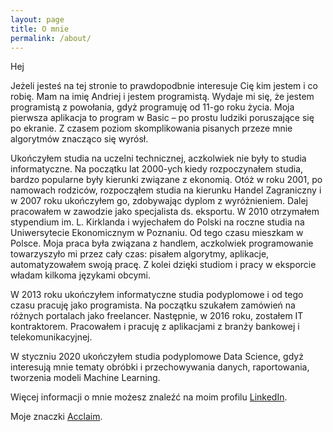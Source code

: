 ```yaml
---
layout: page
title: O mnie
permalink: /about/
---
```


Hej

Jeżeli jesteś na tej stronie to prawdopodbnie interesuje Cię kim jestem i co robię. Mam na imię Andriej i jestem programistą. Wydaje mi się, że jestem programistą z powołania, gdyż programuję od 11-go roku życia. Moja pierwsza aplikacja to program w Basic – po prostu ludziki poruszające się po ekranie. Z czasem poziom skomplikowania pisanych przeze mnie algorytmów znacząco się wyrósł.

Ukończyłem studia na uczelni technicznej, aczkolwiek nie były to studia informatyczne. Na początku lat 2000-ych kiedy rozpoczynałem studia, bardzo popularne były kierunki związane z ekonomią. Otóż w roku 2001, po namowach rodziców, rozpocząłem studia na kierunku Handel Zagraniczny i w 2007 roku ukończyłem go, zdobywając dyplom z wyróżnieniem. Dalej pracowałem w zawodzie jako specjalista ds. eksportu. W 2010 otrzymałem stypendium im. L. Kirklanda i wyjechałem do Polski na roczne studia na Uniwersytecie Ekonomicznym w Poznaniu. Od tego czasu mieszkam w Polsce. Moja praca była związana z handlem, aczkolwiek programowanie towarzyszyło mi przez cały czas: pisałem algorytmy, aplikacje, automatyzowałem swoją pracę.  Z kolei dzięki studiom i pracy w eksporcie władam kilkoma językami obcymi.

W 2013 roku ukończyłem informatyczne studia podyplomowe i od tego czasu pracuję jako programista. Na początku szukałem zamówień na różnych portalach jako freelancer. Następnie, w 2016 roku, zostałem IT kontraktorem. Pracowałem i pracuję z aplikacjami z branży bankowej i telekomunikacyjnej.

W styczniu 2020 ukończyłem studia podyplomowe Data Science, gdyż interesują mnie tematy obróbki i przechowywania danych, raportowania, tworzenia modeli Machine Learning.

Więcej informacji o mnie możesz znaleźć na moim profilu [LinkedIn](https://www.linkedin.com/in/andriy-shyrokoryadov-51b7aa37/).

Moje znaczki [Acclaim](https://www.youracclaim.com/users/andriy-shyrokoryadov/badges).